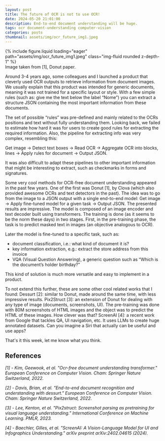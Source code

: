 ```yaml
---
layout: post
title: The future of OCR is not to use OCR!
date: 2024-05-20 21:01:00
description: End-to-end document understanding will be huge.
tags: ocr document-understanding computer-vision
categories: posts
thumbnail: assets/img/ocr_future_img1.jpeg
---
```



<div class="row mt-3">
    <div class="col-sm mt-3 mt-md-0">
        {% include figure.liquid loading="eager" path="assets/img/ocr_future_img1.jpeg" class="img-fluid rounded z-depth-1" %}
    </div>
</div>
<div class="caption">
    Image taken from [1], Donut paper.
</div>

Around 3-4 years ago, some colleagues and I launched a product that cleverly used OCR outputs to retrieve information from document images. We usually explain that this product was intended for generic documents, meaning it was not trained for a specific layout or style. With a few simple rules (such as: give me the text below the label “Nome”) you can extract a structure JSON containing the most important information from these documents.

The set of possible “rules” was pre-defined and mainly related to the OCRs positions and text without fully understanding them. Looking back, we failed to estimate how hard it was for users to create good rules for extracting the required information. Also, the pipeline for extracting info was very complex, resembling this:

Get image -> Detect text boxes -> Read OCR -> Aggregate OCR into blocks, lines -> Apply rules for document -> Output JSON.

It was also difficult to adapt these pipelines to other important information that might be interesting to extract, such as checkmarks in forms and signatures.

Some very cool methods for OCR-free document understanding appeared in the past few years. One of the first was Donut [1], by Clova (which also provided awesome OCRs and text detectors in the past). The idea was to go from the image to a JSON output with a single end-to-end model:
Get image -> Apply fine-tuned model for a given task -> Output JSON.
The presented results are impressive. The model is composed of an image encoder and text decoder built using transformers. The training is done (as it seems to be the norm these days) in two stages. First, in the pre-training phase, the task is to predict masked text in images (an objective analogous to OCR). 

Later the model is fine-tuned to a specific task, such as:
- document classification, i.e.: what kind of document it is?
- key information extraction, e.g.: extract the store address from this invoice
- VQA (Visual Question Answering), a generic question such as “Which is the document’s holder birthday?”

This kind of solution is much more versatile and easy to implement in a product.

To not extend this further, these are some other cool related works that I found:
Dessurt [2]: similar to Donut, made around the same time, with less impressive results.
Pix2Struct [3]: an extension of Donut for dealing with any type of image (documents, screenshots, UI). The pre-training was done with 80M screenshots of HTML images and the object was to predict the HTML of these images. How clever was that?
ScreenAI [4]: a recent work from Google that tackles QA, UI navigation, etc. It uses LLMs to create huge annotated datasets. Can you imagine a Siri that actually can be useful and use apps?

That's it this week, let me know what you think.

## References

_[1] - Kim, Geewook, et al. "Ocr-free document understanding transformer." European Conference on Computer Vision. Cham: Springer Nature Switzerland, 2022._

_[2] - Davis, Brian, et al. "End-to-end document recognition and understanding with dessurt." European Conference on Computer Vision. Cham: Springer Nature Switzerland, 2022._

_[3] - Lee, Kenton, et al. "Pix2struct: Screenshot parsing as pretraining for visual language understanding." International Conference on Machine Learning. PMLR, 2023._

_[4] - Baechler, Gilles, et al. "ScreenAI: A Vision-Language Model for UI and Infographics Understanding." arXiv preprint arXiv:2402.04615 (2024)._